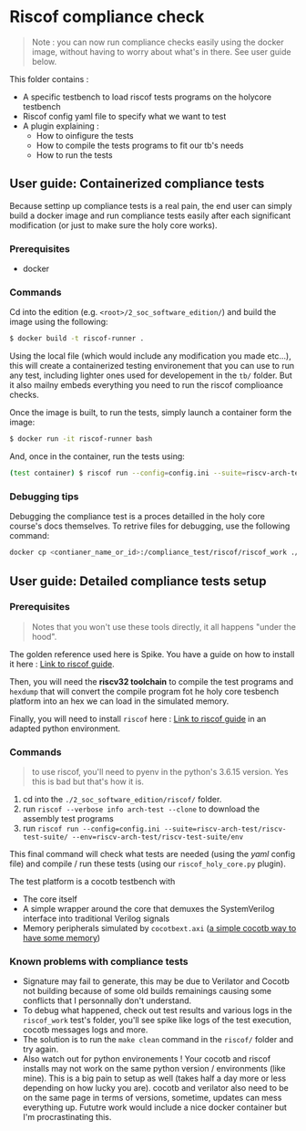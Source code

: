 # Riscof compliance check

> Note : you can now run compliance checks easily using the docker image, without having to worry about what's in there. See user guide below.

This folder contains :

- A specific testbench to load riscof tests programs on the holycore testbench
- Riscof config yaml file to specify what we want to test
- A plugin explaining :
  - How to oinfigure the tests
  - How to compile the tests programs to fit our tb's needs
  - How to run the tests

## User guide: Containerized compliance tests

Because settinp up compliance tests is a real pain, the end user can simply build a docker image and run compliance tests easily after each significant modification (or just to make sure the holy core works).

### Prerequisites

- docker

### Commands

Cd into the edition (e.g. `<root>/2_soc_software_edition/`) and build the image using the following:

```bash
$ docker build -t riscof-runner . 
```

Using the local file (which would include any modification you made etc...), this will create a containerized testing environement that you can use to run any test, including lighter ones used for developement in the `tb/` folder. But it also mailny embeds everything you need to run the riscof complioance checks.

Once the image is built, to run the tests, simply launch a container form the image:

```bash
$ docker run -it riscof-runner bash
```

And, once in the container, run the tests using:

```bash
(test container) $ riscof run --config=config.ini --suite=riscv-arch-test/riscv-test-suite/ --env=riscv-arch-test/riscv-test-suite/env
```

### Debugging tips

Debugging the compliance test is a proces detailled in the holy core course's docs themselves. To retrive files for debugging, use the following command:

```bash
docker cp <contianer_name_or_id>:/compliance_test/riscof/riscof_work ./output
```

## User guide: Detailed compliance tests setup

### Prerequisites

> Notes that you won't use these tools directly, it all happens "under the hood".

The golden reference used here is Spike. You have a guide on how to install it here : [Link to riscof guide](https://riscof.readthedocs.io/en/latest/installation.html#install-plugin-models).

Then, you will need the **riscv32 toolchain** to compile the test programs and `hexdump` that will convert the compile program fot he holy core tesbench
platform into an hex we can load in the simulated memory.

Finally, you will need to install `riscof` here : [Link to riscof guide](https://riscof.readthedocs.io/en/latest/installation.html) in an adapted python environment.

### Commands

> to use riscof, you'll need to pyenv in the python's 3.6.15 version. Yes this is bad but that's how it is.

1. cd into the `./2_soc_software_edition/riscof/` folder.
2. run `riscof --verbose info arch-test --clone` to download the assembly test programs
3. run `riscof run --config=config.ini --suite=riscv-arch-test/riscv-test-suite/ --env=riscv-arch-test/riscv-test-suite/env`

This final command will check what tests are needed (using the *yaml* config file) and compile / run these tests (using our `riscof_holy_core.py` plugin).

The test platform is a cocotb testbench with

- The core itself
- A simple wrapper around the core that demuxes the SystemVerilog interface into traditional Verilog signals
- Memory peripherals simulated by `cocotbext.axi` ([a simple cocotb way to have some memory](https://github.com/alexforencich/cocotbext-axi))

### Known problems with compliance tests

- Signature may fail to generate, this may be due to Verilator and Cocotb not building because of some old builds remainings causing some conflicts that I personnally don't understand.
- To debug what happened, check out test results and various logs in the `riscof_work` test's folder, you'll see spike like logs of the test execution, cocotb messages logs and more.
- The solution is to run the `make clean` command in the `riscof/` folder and try again.
- Also watch out for python environements ! Your cocotb and riscof installs may not work on the same python version / environments (like mine). This is a big pain to setup as well (takes half a day more or less depending on how lucky you are). cocotb and verilator also need to be on the same page in terms of versions, sometime, updates can mess everything up. Fututre work would include a nice docker container but I'm procrastinating this.

